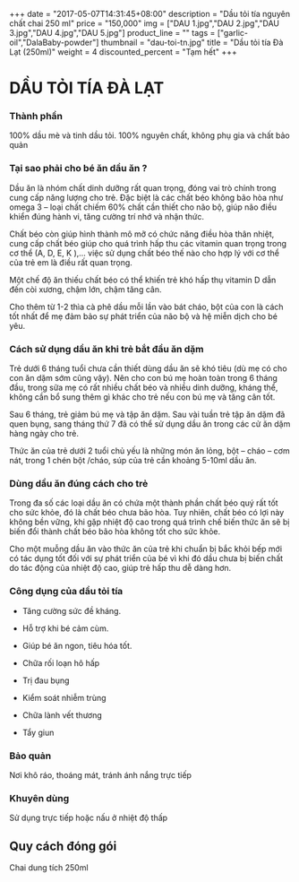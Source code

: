 +++
date = "2017-05-07T14:31:45+08:00"
description = "Dầu tỏi tía nguyên chất chai 250 ml"
price = "150,000"
img = ["DAU 1.jpg","DAU 2.jpg","DAU 3.jpg","DAU 4.jpg","DAU 5.jpg"]
product_line = ""
tags = ["garlic-oil","DalaBaby-powder"]
thumbnail = "dau-toi-tn.jpg"
title = "Dầu tỏi tía Đà Lạt (250ml)"
weight = 4
discounted_percent = "Tạm hết"
+++

# DẦU TỎI TÍA ĐÀ LẠT

### Thành phần
100% dầu mè và tinh dầu tỏi. 100% nguyên chất, không phụ gia và chất bảo quản

### Tại sao phải cho bé ăn dầu ăn ?

Dầu ăn là nhóm chất dinh dưỡng rất quan trọng, đóng vai trò chính trong cung cấp năng lượng cho trẻ. Đặc biệt là các chất béo không bão hòa như omega 3 – loại chất chiếm 60% chất cần thiết cho não bộ, giúp não điều khiển đúng hành vi, tăng cường trí nhớ và nhận thức. 

Chất béo còn giúp hình thành mô mỡ có chức năng điều hòa thân nhiệt, cung cấp chất béo giúp cho quá trình hấp thu các vitamin quan trọng trong cơ thể (A, D, E, K ),… việc sử dụng chất béo thế nào cho hợp lý với cơ thể của trẻ em là điều rất quan trọng.

Một chế độ ăn thiếu chất béo có thể khiến trẻ khó hấp thụ vitamin D dẫn đến còi xương, chậm lớn, chậm tăng cân.

Cho thêm từ 1-2 thìa cà phê dầu mỗi lần vào bát cháo, bột của con là cách tốt nhất để mẹ đảm bảo sự phát triển của não bộ và hệ miễn dịch cho bé yêu.

### Cách sử dụng dầu ăn khi trẻ bắt đầu ăn dặm

Trẻ dưới 6 tháng tuổi chưa cần thiết dùng dầu ăn sẽ khó tiêu (dù mẹ có cho con ăn dặm sớm cũng vậy). Nên cho con bú mẹ hoàn toàn trong 6 tháng đầu, trong sữa mẹ có rất nhiều chất béo và nhiều dinh dưỡng, kháng thể, không cần bổ sung thêm gì khác cho trẻ nếu con bú mẹ và tăng cân tốt.

Sau 6 tháng, trẻ giảm bú mẹ và tập ăn dặm. Sau vài tuần trẻ tập ăn dặm đã quen bụng, sang tháng thứ 7 đã có thể sử dụng dầu ăn trong các cử ăn dặm hàng ngày cho trẻ.

Thức ăn của trẻ dưới 2 tuổi chủ yếu là những món ăn lỏng, bột – cháo – cơm nát, trong 1 chén bột /cháo, súp của trẻ cần khoảng 5-10ml dầu ăn.

### Dùng dầu ăn đúng cách cho trẻ 

Trong đa số các loại dầu ăn có chứa một thành phần chất béo quý rất tốt cho sức khỏe, đó là chất béo chưa bão hòa. Tuy nhiên, chất béo có lợi này không bền vững, khi gặp nhiệt độ cao trong quá trình chế biến thức ăn sẽ bị biến đổi thành chất béo bão hòa không tốt cho sức khỏe.

Cho một muỗng dầu ăn vào thức ăn của trẻ khi chuẩn bị bắc khỏi bếp mới có tác dụng tốt đối với sự phát triển của bé vì khi đó dầu chưa bị biến chất do tác động của nhiệt độ cao, giúp trẻ hấp thu dễ dàng hơn.

### Công dụng của dầu tỏi tía

* Tăng cường sức đề kháng.

* Hỗ trợ khi bé cảm cùm.

* Giúp bé ăn ngon, tiêu hóa tốt.

* Chữa rối loạn hô hấp

* Trị đau bụng

* Kiểm soát nhiễm trùng

* Chữa lành vết thương

* Tẩy giun

### Bảo quản

Nơi khô ráo, thoáng mát, tránh ánh nắng trực tiếp

### Khuyên dùng

Sử dụng trực tiếp hoặc 
nấu ở nhiệt độ thấp

## Quy cách đóng gói
Chai dung tích 250ml